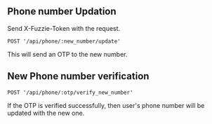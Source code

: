 Phone number Updation
---------------------

Send X-Fuzzie-Token with the request.

```
POST '/api/phone/:new_number/update'
```

This will send an OTP to the new number.


New Phone number verification
-----------------------------

```
POST '/api/phone/:otp/verify_new_number'
```

If the OTP is verified successfully, then user's phone number will be updated with the new one.
